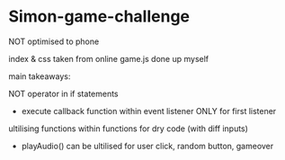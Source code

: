 # Simon-game-challenge
NOT optimised to phone

index & css taken from online
game.js done up myself


main takeaways:

NOT operator in if statements
- execute callback function within event listener ONLY for first listener

ultilising functions within functions for dry code (with diff inputs)
- playAudio() can be ultilised for user click, random button, gameover

